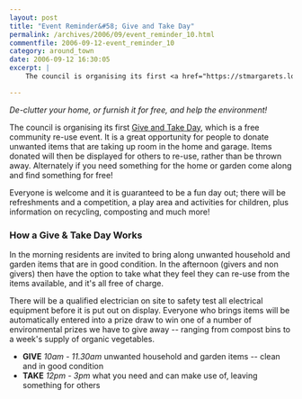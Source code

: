 ```yaml
---
layout: post
title: "Event Reminder&#58; Give and Take Day"
permalink: /archives/2006/09/event_reminder_10.html
commentfile: 2006-09-12-event_reminder_10
category: around_town
date: 2006-09-12 16:30:05
excerpt: |
    The council is organising its first <a href="https://stmargarets.london/event/Meeting/200609121032,">Give and Take Day'</a> which is a free community re-use event. It is a great opportunity for people to donate unwanted items that are taking up room in the home and garage. Items donated will then be displayed for others to re-use, rather than be thrown away.  Alternately if you need something for the home or garden come along and find something for free!

---
```


*De-clutter your home, or furnish it for free, and help the environment!*

The council is organising its first [Give and Take Day](/event/Meeting/200609121032), which is a free community re-use event. It is a great opportunity for people to donate unwanted items that are taking up room in the home and garage. Items donated will then be displayed for others to re-use, rather than be thrown away. Alternately if you need something for the home or garden come along and find something for free!

Everyone is welcome and it is guaranteed to be a fun day out; there will be refreshments and a competition, a play area and activities for children, plus information on recycling, composting and much more!

### How a Give & Take Day Works

In the morning residents are invited to bring along unwanted household and garden items that are in good condition. In the afternoon (givers and non givers) then have the option to take what they feel they can re-use from the items available, and it's all free of charge.

There will be a qualified electrician on site to safety test all electrical equipment before it is put out on display. Everyone who brings items will be automatically entered into a prize draw to win one of a number of environmental prizes we have to give away -- ranging from compost bins to a week's supply of organic vegetables.

-   **GIVE**
    *10am - 11.30am*
    unwanted household and garden items -- clean and in good condition
-   **TAKE**
    *12pm - 3pm*
    what you need and can make use of, leaving something for others
